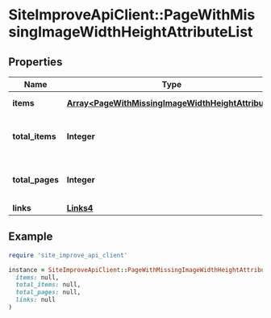 # SiteImproveApiClient::PageWithMissingImageWidthHeightAttributeList

## Properties

| Name | Type | Description | Notes |
| ---- | ---- | ----------- | ----- |
| **items** | [**Array&lt;PageWithMissingImageWidthHeightAttribute&gt;**](PageWithMissingImageWidthHeightAttribute.md) | Set of items. |  |
| **total_items** | **Integer** | Total number of items in result set. |  |
| **total_pages** | **Integer** | Total number of pages in result set. |  |
| **links** | [**Links4**](Links4.md) |  | [optional] |

## Example

```ruby
require 'site_improve_api_client'

instance = SiteImproveApiClient::PageWithMissingImageWidthHeightAttributeList.new(
  items: null,
  total_items: null,
  total_pages: null,
  links: null
)
```


